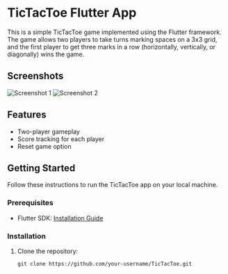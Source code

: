 # TicTacToe Flutter App

This is a simple TicTacToe game implemented using the Flutter framework. The game allows two players to take turns marking spaces on a 3x3 grid, and the first player to get three marks in a row (horizontally, vertically, or diagonally) wins the game.

## Screenshots
![Screenshot 1](screenshots/screenshot1.png)
![Screenshot 2](screenshots/screenshot2.png)

## Features
- Two-player gameplay
- Score tracking for each player
- Reset game option

## Getting Started
Follow these instructions to run the TicTacToe app on your local machine.

### Prerequisites
- Flutter SDK: [Installation Guide](https://flutter.dev/docs/get-started/install)

### Installation
1. Clone the repository:

   ```shell
   git clone https://github.com/your-username/TicTacToe.git
